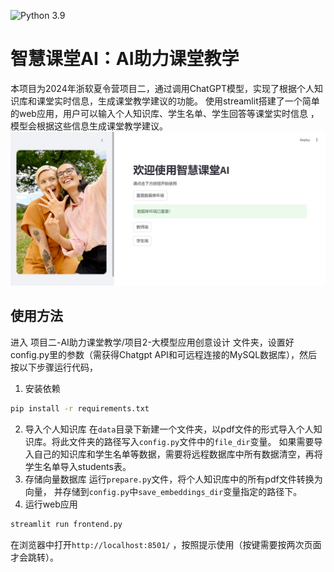 ![Python 3.9](https://img.shields.io/badge/python-3.9-green.svg)
# 智慧课堂AI：AI助力课堂教学
本项目为2024年浙软夏令营项目二，通过调用ChatGPT模型，实现了根据个人知识库和课堂实时信息，生成课堂教学建议的功能。
使用streamlit搭建了一个简单的web应用，用户可以输入个人知识库、学生名单、学生回答等课堂实时信息 ，模型会根据这些信息生成课堂教学建议。
![主页](项目二-AI助力课堂教学/项目2-大模型应用创意设计/figures/snipaste1.png)

## 使用方法
进入 项目二-AI助力课堂教学/项目2-大模型应用创意设计 文件夹，设置好config.py里的参数（需获得Chatgpt API和可远程连接的MySQL数据库），然后按以下步骤运行代码，
1. 安装依赖
```bash
pip install -r requirements.txt
```
2. 导入个人知识库
在`data`目录下新建一个文件夹，以pdf文件的形式导入个人知识库。将此文件夹的路径写入`config.py`文件中的`file_dir`变量。
如果需要导入自己的知识库和学生名单等数据，需要将远程数据库中所有数据清空，再将学生名单导入students表。
3. 存储向量数据库
运行`prepare.py`文件，将个人知识库中的所有pdf文件转换为向量，
并存储到`config.py`中`save_embeddings_dir`变量指定的路径下。
4. 运行web应用
```bash
streamlit run frontend.py
```
在浏览器中打开`http://localhost:8501/` ，按照提示使用（按键需要按两次页面才会跳转）。

